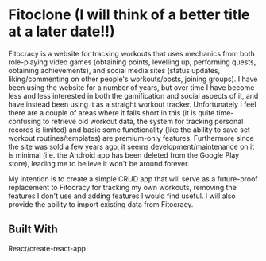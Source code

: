 # Fitoclone (I will think of a better title at a later date!!)

Fitocracy is a website for tracking workouts that uses mechanics from both role-playing video games (obtaining points, levelling up, performing quests, obtaining achievements), and social media sites (status updates, liking/commenting on other people's workouts/posts, joining groups). I have been using the website for a number of years, but over time I have become less and less interested in both the gamification and social aspects of it, and have instead been using it as a straight workout tracker. Unfortunately I feel there are a couple of areas where it falls short in this (it is quite time-confusing to retrieve old workout data, the system for tracking personal records is limited) and basic some functionality (like the ability to save set workout routines/templates) are premium-only features. Furthermore since the site was sold a few years ago, it seems development/maintenance on it is minimal (i.e. the Android app has been deleted from the Google Play store), leading me to believe it won't be around forever.

My intention is to create a simple CRUD app that will serve as a future-proof replacement to Fitocracy for tracking my own workouts, removing the features I don't use and adding features I would find useful. I will also provide the ability to import existing data from Fitocracy.

## Built With

React/create-react-app